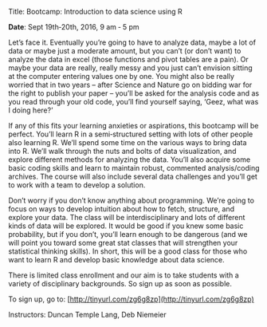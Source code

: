 ﻿Title: Bootcamp: Introduction to data science using R


__Date__:  Sept 19th‐20th, 2016, 9 am ‐ 5 pm

Let’s face it. Eventually you’re going to have to analyze data, maybe a lot
of data or maybe just a moderate amount, but you can’t (or don’t want) to
analyze the data in excel (those functions and pivot tables are a pain). Or
maybe your data are really, really messy and you just can’t envision sitting
at the computer entering values one by one. You might also be really worried
that in two years – after Science and Nature go on bidding war for the right
to publish your paper – you’ll be asked for the analysis code and as you
read through your old code, you’ll find yourself saying, ‘Geez, what was I
doing here?’

If any of this fits your learning anxieties or aspirations, this bootcamp
will be perfect. You’ll learn R in a semi‐structured setting with lots of
other people also learning R. We’ll spend some time on the various ways to
bring data into R. We’ll walk through the nuts and bolts of data
visualization, and explore different methods for analyzing the data. You’ll
also acquire some basic coding skills and learn to maintain robust,
commented analysis/coding archives. The course will also include several
data challenges and you’ll get to work with a team to develop a solution.

Don’t worry if you don’t know anything about programming. We’re going to
focus on ways to develop intuition about how to fetch, structure, and
explore your data. The class will be interdisciplinary and lots of different
kinds of data will be explored. It would be good if you knew some basic
probability, but if you don’t, you’ll learn enough to be dangerous (and we
will point you toward some great stat classes that will strengthen your
statistical thinking skills). In short, this will be a good class for those
who want to learn R and develop basic knowledge about data science.

There is limited class enrollment and our aim is to take students with a
variety of disciplinary backgrounds. So sign up as soon as possible.

To sign up, go to: [http://tinyurl.com/zg6g8zp](http://tinyurl.com/zg6g8zp)

Instructors: Duncan Temple Lang, Deb Niemeier
